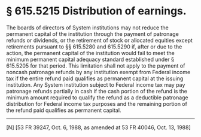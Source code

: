 # § 615.5215   Distribution of earnings.

The boards of directors of System institutions may not reduce the permanent capital of the institution through the payment of patronage refunds or dividends, or the retirement of stock or allocated equities except retirements pursuant to §§ 615.5280 and 615.5290 if, after or due to the action, the permanent capital of the institution would fail to meet the minimum permanent capital adequacy standard established under § 615.5205 for that period. This limitation shall not apply to the payment of noncash patronage refunds by any institution exempt from Federal income tax if the entire refund paid qualifies as permanent capital at the issuing institution. Any System institution subject to Federal income tax may pay patronage refunds partially in cash if the cash portion of the refund is the minimum amount required to qualify the refund as a deductible patronage distribution for Federal income tax purposes and the remaining portion of the refund paid qualifies as permanent capital.



---

[N] [53 FR 39247, Oct. 6, 1988, as amended at 53 FR 40046, Oct. 13, 1988] 




